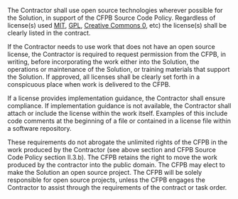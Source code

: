 The Contractor shall use open source technologies wherever possible for the Solution, in support of the CFPB Source Code Policy. Regardless of license(s) used [MIT](http://opensource.org/licenses/MIT), [GPL](http://www.gnu.org/licenses/gpl.html), [Creative Commons 0](http://creativecommons.org/publicdomain/zero/1.0/), etc) the license(s) shall be clearly listed in the contract.

If the Contractor needs to use work that does not have an open source license, the Contractor is required to request permission from the CFPB, in writing, before incorporating the work either into the Solution, the operations or maintenance of the Solution, or training materials that support the Solution. If approved, all licenses shall be clearly set forth in a conspicuous place when work is delivered to the CFPB.

If a license provides implementation guidance, the Contractor shall ensure compliance. If implementation guidance is not available, the Contractor shall attach or include the license within the work itself. Examples of this include code comments at the beginning of a file or contained in a license file within a software repository. 

These requirements do not abrogate the unlimited rights of the CFPB in the work produced by the Contractor (see above section and CFPB Source Code Policy section II.3.b). The CFPB retains the right to move the work produced by the contractor into the public domain. The CFPB may elect to make the Solution an open source project. The CFPB will be solely responsible for open source projects, unless the CFPB engages the Contractor to assist through the requirements of the contract or task order.
